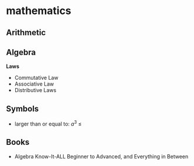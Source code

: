 # mathematics

## Arithmetic

## Algebra

**Laws**

- Commutative Law
- Associative Law
- Distributive Laws

## Symbols

- larger than or equal to: $a^3$ $\leq$

## Books

- Algebra Know-It-ALL Beginner to Advanced, and Everything in Between
